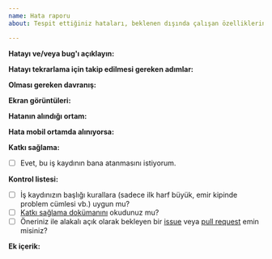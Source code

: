 ```yaml
---
name: Hata raporu
about: Tespit ettiğiniz hataları, beklenen dışında çalışan özelliklerin bildirimi.

---
```


**Hatayı ve/veya bug'ı açıklayın:**

[//]: # (Kısa ve net bir şekilde hatanın ne olduğu açıklanmalıdır.)

**Hatayı tekrarlama için takip edilmesi gereken adımlar:**

[//]: # (1. X adresinde bulunan Y sayfasına git.)
[//]: # (2. Z butonuna tıkla.)
[//]: # (3. Sayfayı en alta kaydır.)
[//]: # (4. Görünmesi gereken metin K iken L görünüyor.)

**Olması gereken davranış:**

[//]: # (Kısa ve net bir şekilde hata yerine olması gereken uygulama davranışının ne olması gerektiğini açıklayınız. Örn: X kaydı silindiğinde Z sayfasına yönlendirme yapılmalı.)

**Ekran görüntüleri:**

[//]: # (Varsa, hatayı görmeyi kolaylaştırılacak ekran görüntüleri.)

**Hatanın alındığı ortam:**

[//]: # (Belirtmediğiniz taktirde Ubuntu 18.04/Debian 9 üzerinde güncel Google Chrome kullandığınız varsayılacaktır.)

[//]: # (- OS: [e.g. iOS, Windows 10])
[//]: # (- Browser [e.g. chrome, safari])
[//]: # (- Version [e.g. 22])

**Hata mobil ortamda alınıyorsa:**

[//]: # (- Device: [e.g. iPhone6])
[//]: # (- OS: [e.g. iOS8.1])
[//]: # (- Browser [e.g. stock browser, safari])
[//]: # (- Version [e.g. 22])

**Katkı sağlama:**

[//]: # (Bu iş kaydının size atanmasını istiyor musunuz* Yardımına/bilgisine ihtiyaç duyduğunuz diğer ekip üyeleri varsa burada nasıl bir yardıma ihtiyaç duyduğunuzu belirtin.)

* [ ] Evet, bu iş kaydının bana atanmasını istiyorum.

**Kontrol listesi:**

* [ ] İş kaydınızın başlığı kurallara (sadece ilk harf büyük, emir kipinde problem cümlesi vb.) uygun mu?
* [ ] [Katkı sağlama dokümanını](https://github.com/omu/nokul/CONTRIBUTING.md) okudunuz mu?
* [ ] Öneriniz ile alakalı açık olarak bekleyen bir [issue](https://github.com/omu/nokul/issues) veya [pull request](https://github.com/omu/nokul/pulls) emin misiniz?

**Ek içerik:**

[//]: # (Kaynaklar, dış bağlantılar, ekran görüntüleri, örnek çözümler ve benzeri diğer kaynakları ekleyiniz.)
